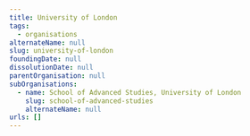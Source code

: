 ```yaml
---
title: University of London
tags:
  - organisations
alternateName: null
slug: university-of-london
foundingDate: null
dissolutionDate: null
parentOrganisation: null
subOrganisations:
  - name: School of Advanced Studies, University of London
    slug: school-of-advanced-studies
    alternateName: null
urls: []
---
```

